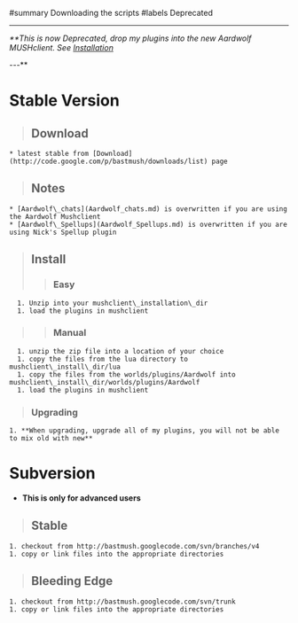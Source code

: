 ﻿#summary Downloading the scripts
#labels Deprecated


---

<em> **This is now Deprecated, drop my plugins into the new Aardwolf MUSHclient.  See <a href='Installation.md'>Installation</a> </em>

---**



# Stable Version #
> ## Download ##
    * latest stable from [Download](http://code.google.com/p/bastmush/downloads/list) page

> ## Notes ##
    * [Aardwolf\_chats](Aardwolf_chats.md) is overwritten if you are using the Aardwolf Mushclient
    * [Aardwolf\_Spellups](Aardwolf_Spellups.md) is overwritten if you are using Nick's Spellup plugin

> ## Install ##
> > ### Easy ###
      1. Unzip into your mushclient\_installation\_dir
      1. load the plugins in mushclient
> > ### Manual ###
      1. unzip the zip file into a location of your choice
      1. copy the files from the lua directory to mushclient\_install\_dir/lua
      1. copy the files from the worlds/plugins/Aardwolf into mushclient\_install\_dir/worlds/plugins/Aardwolf
      1. load the plugins in mushclient


> ### Upgrading ###
    1. **When upgrading, upgrade all of my plugins, you will not be able to mix old with new**

# Subversion #
  * **This is only for advanced users**
> ## Stable ##
    1. checkout from http://bastmush.googlecode.com/svn/branches/v4
    1. copy or link files into the appropriate directories

> ## Bleeding Edge ##
    1. checkout from http://bastmush.googlecode.com/svn/trunk
    1. copy or link files into the appropriate directories